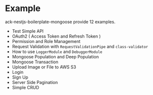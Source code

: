# Example

ack-nestjs-boilerplate-mongoose provide 12 examples.

* Test Simple API
* OAuth2 ( Access Token and Refresh Token )
* Permission and Role Management
* Request Validation with `RequestValidationPipe` and `class-validator`
* How to use `LoggerModule` and `DebuggerModule`
* Mongoose Population and Deep Population
* Mongoose Transaction
* Upload Image or File to AWS S3
* Login
* Sign Up
* Server Side Pagination
* Simple CRUD

<button-jump-to name="Github Ack NestJs Boilerplate Mongoose" link="https://github.com/andrechristikan/ack-nestjs-boilerplate-mongoose"></button-jump-to>
